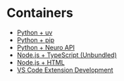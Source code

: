 # Containers

- [Python + uv](./containers/python-uv) <!-- Uses uv + ruff + ty -->
- [Python + pip](./containers/python-pip) <!-- Uses pip + pylint + pylance + Black(?) -->
- [Python + Neuro API](./containers/python-neuroapi) <!-- Uses uv + neuro_api + neuro-api-tony -->
- [Node.js + TypeScript (Unbundled)](./containers/nodejs-ts) <!-- Also includes ESLint + Prettier, otherwise nothing too fancy so we leave them unbundled. -->
- [Node.js + HTML](./containers/nodejs-html) <!-- Uses the minify + serve CLI packages instead of something fancy like Vite or a framework like React, also includes Prettier (actually maybe using webpack/esbuild instead) -->
- [VS Code Extension Development](./containers/vscode-ext) <!-- Comes with @types/vscode and vsce scripts (probably), also bundles files with esbuild -->
